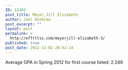 ```yaml
---
ID: 12403
post_title: Meyer,Jill Elizabeth
author: Joel DesArmo
post_excerpt: ""
layout: post
permalink: >
  http://effrtlss.com/meyerjill-elizabeth-3/
published: true
post_date: 2012-11-02 20:52:14
---
```

<p>Average GPA in Spring 2012 for first course listed: 2.246</p>